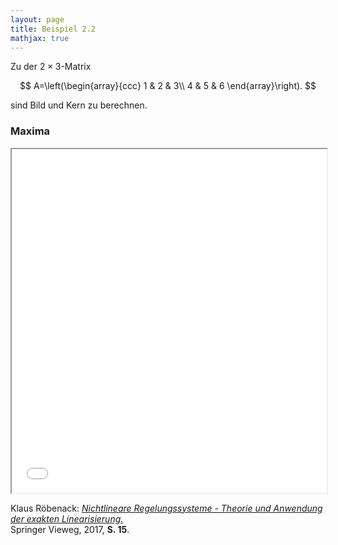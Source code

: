 ```yaml
---
layout: page
title: Beispiel 2.2
mathjax: true
---
```


Zu der $2\times3$-Matrix 

$$
A=\left(\begin{array}{ccc}
1 & 2 & 3\\
4 & 5 & 6
\end{array}\right).
$$


sind Bild und Kern zu berechnen.

### Maxima

<iframe src="beispiel_kern_bild.html"  width="100%" height="550"></iframe>

Klaus Röbenack:
[*Nichtlineare Regelungssysteme - Theorie und Anwendung der exakten Linearisierung.*](https://link.springer.com/book/10.1007/978-3-662-44091-9)   
Springer Vieweg, 2017, **S. 15**.

